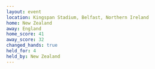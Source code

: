 ```yaml
---
layout: event
location: Kingspan Stadium, Belfast, Northern Ireland
home: New Zealand
away: England
home_score: 41
away_score: 32
changed_hands: true
held_for: 4
held_by: New Zealand
---
```

